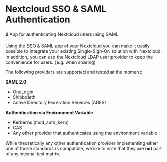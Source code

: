 # Nextcloud SSO & SAML Authentication
:lock: App for authenticating Nextcloud users using SAML

Using the SSO & SAML app of your Nextcloud you can make it easily possible to integrate your existing Single-Sign-On solution with Nextcloud. In addition, you can use the Nextcloud LDAP user provider to keep the convenience for users. (e.g. when sharing)

The following providers are supported and tested at the moment:

**SAML 2.0**

- OneLogin
- Shibboleth
- Active Directory Federation Services (ADFS)

**Authentication via Environment Variable**
- Kerberos (mod_auth_kerb)
- CAS
- Any other provider that authenticates using the environment variable

While theoretically any other authentication provider implementing either one of those standards is compatible, we like to note that they are **not** part of any internal test matrix.
